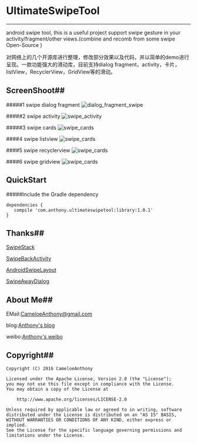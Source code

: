 # UltimateSwipeTool
----
android swipe tool,
this is a useful project support swipe gesture in your activity/fragment/other views.(combine and recomb from some swipe Open-Source )

对网络上的几个开源库进行整理，修改部分效果以及代码，并以简单的demo进行呈现。一款功能强大的滑动库，目前支持dialog fragment，activity，卡片，listView，RecyclerView，GridView等的滑动。


## ScreenShoot##

#####1 swipe dialog fragment
![dialog_fragment_swipe](https://github.com/CameloeAnthony/UltimateSwipeTool/blob/master/art/fragment.gif)

#####2 swipe activity
![swipe_activity](https://github.com/CameloeAnthony/UltimateSwipeTool/blob/master/art/activity.gif)

#####3 swipe cards
![swipe_cards](https://github.com/CameloeAnthony/UltimateSwipeTool/blob/master/art/cards.gif)

####4 swipe listview
![swipe_cards](https://github.com/CameloeAnthony/UltimateSwipeTool/blob/master/art/listview.gif)

####5 swipe recyclerview
![swipe_cards](https://github.com/CameloeAnthony/UltimateSwipeTool/blob/master/art/recyclerview.gif)

####6 swipe gridview
![swipe_cards](https://github.com/CameloeAnthony/UltimateSwipeTool/blob/master/art/gridview.gif)




## QuickStart ##
#####Include the Gradle dependency

```
dependencies {
   compile 'com.anthony.ultimateswipetool:library:1.0.1'
}
```
## Thanks##
[SwipeStack](https://github.com/flschweiger/SwipeStack)

[SwipeBackActivity](https://github.com/CameloeAnthony/SwipeBackActivity)

[AndroidSwipeLayout](https://github.com/daimajia/AndroidSwipeLayout)

[SwipeAwayDialog](https://github.com/kakajika/SwipeAwayDialog)

## About Me##

EMail:[CameloeAnthony@gmail.com](CameloeAnthony@gmail.com)

blog:[Anthony's blog](http://www.jianshu.com/users/44872eaffa8b)

weibo:[Anthony's weibo](http://weibo.com/3288332304)

## Copyright##
``` 
Copyright (C) 2016 CameloeAnthony

Licensed under the Apache License, Version 2.0 (the "License");
you may not use this file except in compliance with the License.
You may obtain a copy of the License at

    http://www.apache.org/licenses/LICENSE-2.0

Unless required by applicable law or agreed to in writing, software
distributed under the License is distributed on an "AS IS" BASIS,
WITHOUT WARRANTIES OR CONDITIONS OF ANY KIND, either express or implied.
See the License for the specific language governing permissions and
limitations under the License.
 ```